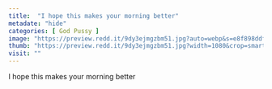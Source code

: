 ```yaml
---
title:  "I hope this makes your morning better"
metadate: "hide"
categories: [ God Pussy ]
image: "https://preview.redd.it/9dy3ejmgzbm51.jpg?auto=webp&s=e8f898ddf0008eb697a39848010513a9925bfa8b"
thumb: "https://preview.redd.it/9dy3ejmgzbm51.jpg?width=1080&crop=smart&auto=webp&s=cdaee47285cef8182f01bcbab24a5c73f2df4482"
visit: ""
---
```

I hope this makes your morning better
